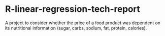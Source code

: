 # R-linear-regression-tech-report
A project to consider whether the price of a food product was dependent on its nutritional information (sugar, carbs, sodium, fat, protein, calories).
